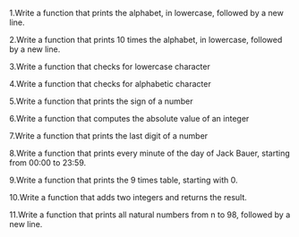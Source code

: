 1.Write a function that prints the alphabet, in lowercase, followed by a new line.

2.Write a function that prints 10 times the alphabet, in lowercase, followed by a new line.

3.Write a function that checks for lowercase character

4.Write a function that checks for alphabetic character

5.Write a function that prints the sign of a number

6.Write a function that computes the absolute value of an integer

7.Write a function that prints the last digit of a number

8.Write a function that prints every minute of the day of Jack Bauer, starting from 00:00 to 23:59.

9.Write a function that prints the 9 times table, starting with 0.

10.Write a function that adds two integers and returns the result.

11.Write a function that prints all natural numbers from n to 98, followed by a new line.
